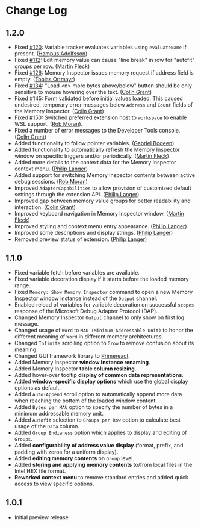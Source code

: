 # Change Log

## 1.2.0
- Fixed [#120](https://github.com/eclipse-cdt-cloud/vscode-memory-inspector/issues/120): Variable tracker evaluates variables using `evaluateName` if present. ([Hampus Adolfsson](https://github.com/HampusAdolfsson))
- Fixed [#112](https://github.com/eclipse-cdt-cloud/vscode-memory-inspector/issues/112): Edit memory value can cause "line break" in row for "autofit" groups per row. ([Martin Fleck](https://github.com/martin-fleck-at))
- Fixed [#126](https://github.com/eclipse-cdt-cloud/vscode-memory-inspector/issues/126): Memory Inspector issues memory request if address field is empty. ([Tobias Ortmayr](https://github.com/tortmayr))
- Fixed [#134](https://github.com/eclipse-cdt-cloud/vscode-memory-inspector/issues/134): "Load \<n\> more bytes above/below" button should be only sensitive to mouse hovering over the text. ([Colin Grant](https://github.com/colin-grant-work))
- Fixed [#145](https://github.com/eclipse-cdt-cloud/vscode-memory-inspector/issues/145): Form validated before initial values loaded. This caused undesired, temporary error messages below `Address` and `Count` fields of the Memory Inspector. ([Colin Grant](https://github.com/colin-grant-work))
- Fixed [#150](https://github.com/eclipse-cdt-cloud/vscode-memory-inspector/issues/150): Switched preferred extension host to `workspace` to enable WSL support. ([Rob Moran](https://github.com/thegecko)).
- Fixed a number of error messages to the Developer Tools console. ([Colin Grant](https://github.com/colin-grant-work))
- Added functionality to follow pointer variables. ([Gabriel Bodeen](https://github.com/gbodeen))
- Added functionality to automatically refresh the Memory Inspector window on specific triggers and/or periodically. ([Martin Fleck](https://github.com/martin-fleck-at))
- Added more details to the context data for the Memory Inspector context menu. ([Philip Langer](https://github.com/planger))
- Added support for switching Memory Inspector contents between active debug sessions. ([Rob Moran](https://github.com/thegecko))
- Improved `AdapterCapabilities` to allow provision of customized default settings through the extension API. ([Philip Langer](https://github.com/planger))
- Improved gap between memory value groups for better readability and interaction. ([Colin Grant](https://github.com/colin-grant-work))
- Improved keyboard navigation in Memory Inspector window. ([Martin Fleck](https://github.com/martin-fleck-at))
- Improved styling and context menu entry appearance. ([Philip Langer](https://github.com/planger))
- Improved some descriptions and display strings. ([Philip Langer](https://github.com/planger))
- Removed preview status of extension. ([Philip Langer](https://github.com/planger))

## 1.1.0
- Fixed variable fetch before variables are available.
- Fixed variable decoration display if it starts before the loaded memory range.
- Fixed `Memory: Show Memory Inspector` command to open a new Memory Inspector window instance instead of the `Output` channel.
- Enabled reload of variables for variable decoration on successful `scopes` response of the Microsoft Debug Adapter Protocol (DAP).
- Changed Memory Inspector `Output` channel to only show on first log message.
- Changed usage of `Word` to `MAU (Minimum Addressable Unit)` to honor the different meaning of `Word` in different memory architectures.
- Changed `Infinite` scrolling option to `Grow` to remove confusion about its meaning.
- Changed GUI framework library to [Primereact](https://primereact.org/).
- Added Memory Inspector **window instance renaming**.
- Added Memory Inspector **table column resizing**.
- Added hover-over tooltip **display of common data representations**.
- Added **window-specific display options** which use the global display options as default.
- Added `Auto-Append` scroll option to automatically append more data when reaching the bottom of the loaded window content.
- Added `Bytes per MAU` option to specify the number of bytes in a minimum addressable memory unit.
- Added `Autofit` selection to `Groups per Row` option to calculate best usage of the `Data` column.
- Added `Group Endianess` option which applies to display and editing of `Groups`.
- Added **configurability of address value display** (format, prefix, and padding with zeros for a uniform display).
- Added **editing memory contents** on `Group` level.
- Added **storing and applying memory contents** to/from local files in the Intel HEX file format.
- **Reworked context menu** to remove standard entries and added quick access to view specific options.

## 1.0.1
- Initial preview release
